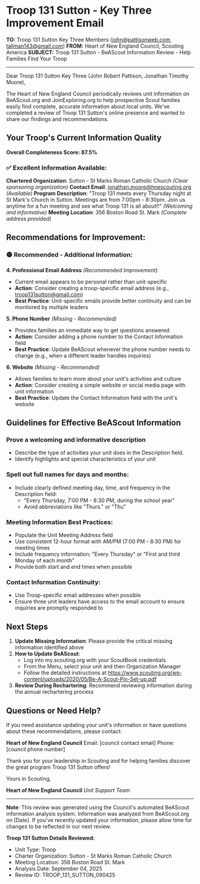 # Troop 131 Sutton - Key Three Improvement Email

**TO:** Troop 131 Sutton Key Three Members (john@pattisonweb.com, tallman143@gmail.com)
**FROM:** Heart of New England Council, Scouting America
**SUBJECT:** Troop 131 Sutton - BeAScout Information Review - Help Families Find Your Troop

---

Dear Troop 131 Sutton Key Three (John Robert Pattison, Jonathan Timothy Moore),

The Heart of New England Council periodically reviews unit information on BeAScout.org and JoinExploring.org to help prospective Scout families easily find complete, accurate information about local units. We've completed a review of Troop 131 Sutton's online presence and wanted to share our findings and recommendations.

## Your Troop's Current Information Quality

**Overall Completeness Score: 87.5%**

### ✅ **Excellent Information Available:**
**Chartered Organization**: Sutton - St Marks Roman Catholic Church *(Clear sponsoring organization)*
**Contact Email**: jonathan.moore@hnescouting.org *(Available)*
**Program Description**: "Troop 131 meets every Thursday night at St Mark's Church in Sutton. Meetings are from 7:00pm - 8:30pm. Join us anytime for a fun meeting and see what Troop 131 is all about!!" *(Welcoming and informative)*
**Meeting Location**: 356 Boston Road St. Mark *(Complete address provided)*

## Recommendations for Improvement:

### 🟡 **Recommended - Additional Information:**

**4. Professional Email Address** *(Recommended Improvement)*
- Current email appears to be personal rather than unit-specific
- **Action**: Consider creating a troop-specific email address (e.g., troop131sutton@gmail.com)
- **Best Practice**: Unit-specific emails provide better continuity and can be monitored by multiple leaders

**5. Phone Number** *(Missing - Recommended)*
- Provides families an immediate way to get questions answered
- **Action**: Consider adding a phone number to the Contact Information field
- **Best Practice**: Update BeAScout whenever the phone number needs to change (e.g., when a different leader handles inquiries)

**6. Website** *(Missing - Recommended)*
- Allows families to learn more about your unit's activities and culture
- **Action**: Consider creating a simple website or social media page with unit information
- **Best Practice**: Update the Contact Information field with the unit's website

## Guidelines for Effective BeAScout Information

### **Prove a welcoming and informative description**
- Describe the type of activities your unit does in the Description field.
- Identify highlights and special characteristics of your unit

### **Spell out full names for days and months:**
- Include clearly defined meeting day, time, and frequency in the Description field:
  - "Every Thursday, 7:00 PM - 8:30 PM, during the school year"
  - Avoid abbreviations like "Thurs." or "Thu"

### **Meeting Information Best Practices:**
- Populate the Unit Meeting Address field
- Use consistent 12-hour format with AM/PM (7:00 PM - 8:30 PM) for meeting times
- Include frequency information: "Every Thursday" or "First and third Monday of each month"
- Provide both start and end times when possible

### **Contact Information Continuity:**
- Use Troop-specific email addresses when possible
- Ensure three unit leaders have access to the email account to ensure inquiries are promptly responded to

## Next Steps

1. **Update Missing Information**: Please provide the critical missing information identified above
2. **How to Update BeAScout**: 
   - Log into my.scouting.org with your ScoutBook credentials
   - From the Menu, select your unit and then Organization Manager
   - Follow the detailed instructions at
     https://www.scouting.org/wp-content/uploads/2020/05/Be-A-Scout-Pin-Set-up.pdf
3. **Review During Rechartering**: Recommend reviewing information during the annual rechartering process

## Questions or Need Help?

If you need assistance updating your unit's information or have questions about these recommendations, please contact:

**Heart of New England Council**
Email: [council contact email]
Phone: [council phone number]

Thank you for your leadership in Scouting and for helping families discover the great program Troop 131 Sutton offers!

Yours in Scouting,

**Heart of New England Council**
*Unit Support Team*

---

**Note**: This review was generated using the Council's automated BeAScout information analysis system. Information was analyzed from BeAScout.org on [Date]. If you've recently updated your information, please allow time for changes to be reflected in our next review.

**Troop 131 Sutton Details Reviewed:**
- Unit Type: Troop
- Charter Organization: Sutton - St Marks Roman Catholic Church
- Meeting Location: 356 Boston Road St. Mark
- Analysis Date: September 04, 2025
- Review ID: TROOP_131_SUTTON_090425
